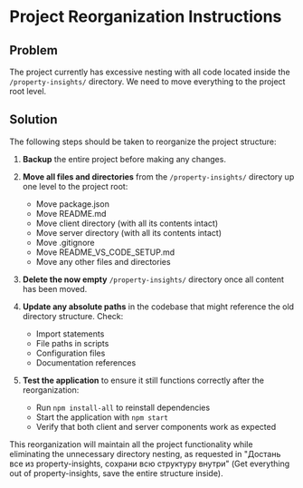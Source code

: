 # Project Reorganization Instructions

## Problem
The project currently has excessive nesting with all code located inside the `/property-insights/` directory. We need to move everything to the project root level.

## Solution
The following steps should be taken to reorganize the project structure:

1. **Backup** the entire project before making any changes.

2. **Move all files and directories** from the `/property-insights/` directory up one level to the project root:
   - Move package.json
   - Move README.md
   - Move client directory (with all its contents intact)
   - Move server directory (with all its contents intact)
   - Move .gitignore
   - Move README_VS_CODE_SETUP.md
   - Move any other files and directories

3. **Delete the now empty** `/property-insights/` directory once all content has been moved.

4. **Update any absolute paths** in the codebase that might reference the old directory structure. Check:
   - Import statements
   - File paths in scripts
   - Configuration files
   - Documentation references

5. **Test the application** to ensure it still functions correctly after the reorganization:
   - Run `npm install-all` to reinstall dependencies
   - Start the application with `npm start`
   - Verify that both client and server components work as expected

This reorganization will maintain all the project functionality while eliminating the unnecessary directory nesting, as requested in "Достань все из property-insights, сохрани всю структуру внутри" (Get everything out of property-insights, save the entire structure inside).